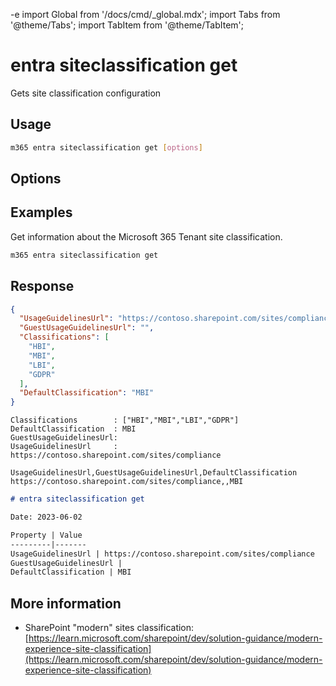 -e <!-- DISCLAIMER: All secrets, passwords, and sensitive values in this document are examples only and not real credentials. -->
import Global from '/docs/cmd/_global.mdx';
import Tabs from '@theme/Tabs';
import TabItem from '@theme/TabItem';

# entra siteclassification get

Gets site classification configuration

## Usage

```sh
m365 entra siteclassification get [options]
```

## Options

<Global />

## Examples

Get information about the Microsoft 365 Tenant site classification.

```sh
m365 entra siteclassification get
```

## Response

<Tabs>
  <TabItem value="JSON">

  ```json
  {
    "UsageGuidelinesUrl": "https://contoso.sharepoint.com/sites/compliance",
    "GuestUsageGuidelinesUrl": "",
    "Classifications": [
      "HBI",
      "MBI",
      "LBI",
      "GDPR"
    ],
    "DefaultClassification": "MBI"
  }
  ```

  </TabItem>
  <TabItem value="Text">

  ```text
  Classifications        : ["HBI","MBI","LBI","GDPR"]
  DefaultClassification  : MBI
  GuestUsageGuidelinesUrl:
  UsageGuidelinesUrl     : https://contoso.sharepoint.com/sites/compliance
  ```

  </TabItem>
  <TabItem value="CSV">

  ```csv
  UsageGuidelinesUrl,GuestUsageGuidelinesUrl,DefaultClassification
  https://contoso.sharepoint.com/sites/compliance,,MBI
  ```

  </TabItem>
  <TabItem value="Markdown">

  ```md
  # entra siteclassification get

  Date: 2023-06-02

  Property | Value
  ---------|-------
  UsageGuidelinesUrl | https://contoso.sharepoint.com/sites/compliance
  GuestUsageGuidelinesUrl |
  DefaultClassification | MBI
  ```

  </TabItem>
</Tabs>

## More information

- SharePoint "modern" sites classification: [https://learn.microsoft.com/sharepoint/dev/solution-guidance/modern-experience-site-classification](https://learn.microsoft.com/sharepoint/dev/solution-guidance/modern-experience-site-classification)
